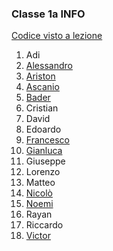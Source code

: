 ### Classe 1a INFO

[Codice visto a lezione](https://github.com/EnaipTorino/info1-2024)

1. Adi[](https://github.com/Adi)
1. [Alessandro](https://github.com/999ale)
1. [Ariston](https://github.com/ARIZUKA)
1. [Ascanio](https://github.com/brayszk)
1. [Bader](https://github.com/baderkarroui)
1. Cristian[](https://github.com/Cristian)
1. David[](https://github.com/David)
1. Edoardo[](https://github.com/EDOARDO)
1. [Francesco](https://github.com/francescoburca)
1. [Gianluca](https://github.com/GianlucaGarofalo)
1. Giuseppe[](https://github.com/GIUSEPPE)
1. Lorenzo[](https://github.com/LORENZO)
1. Matteo[](https://github.com/Matteo)
1. [Nicolò](https://github.com/crotellis)
1. [Noemi](https://github.com/Noemi1235)
1. Rayan[](https://github.com/Rayan)
1. Riccardo[](#https://github.com/RICCARDO)
1. [Victor](https://github.com/victor10234)
